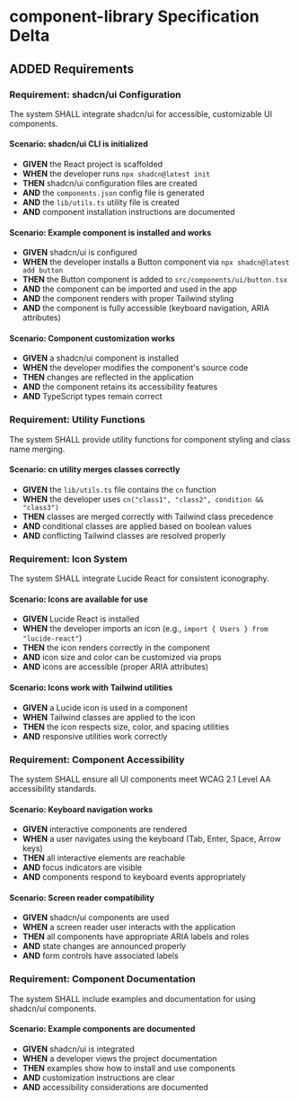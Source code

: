 # component-library Specification Delta

## ADDED Requirements

### Requirement: shadcn/ui Configuration
The system SHALL integrate shadcn/ui for accessible, customizable UI components.

#### Scenario: shadcn/ui CLI is initialized
- **GIVEN** the React project is scaffolded
- **WHEN** the developer runs `npx shadcn@latest init`
- **THEN** shadcn/ui configuration files are created
- **AND** the `components.json` config file is generated
- **AND** the `lib/utils.ts` utility file is created
- **AND** component installation instructions are documented

#### Scenario: Example component is installed and works
- **GIVEN** shadcn/ui is configured
- **WHEN** the developer installs a Button component via `npx shadcn@latest add button`
- **THEN** the Button component is added to `src/components/ui/button.tsx`
- **AND** the component can be imported and used in the app
- **AND** the component renders with proper Tailwind styling
- **AND** the component is fully accessible (keyboard navigation, ARIA attributes)

#### Scenario: Component customization works
- **GIVEN** a shadcn/ui component is installed
- **WHEN** the developer modifies the component's source code
- **THEN** changes are reflected in the application
- **AND** the component retains its accessibility features
- **AND** TypeScript types remain correct

### Requirement: Utility Functions
The system SHALL provide utility functions for component styling and class name merging.

#### Scenario: cn utility merges classes correctly
- **GIVEN** the `lib/utils.ts` file contains the `cn` function
- **WHEN** the developer uses `cn("class1", "class2", condition && "class3")`
- **THEN** classes are merged correctly with Tailwind class precedence
- **AND** conditional classes are applied based on boolean values
- **AND** conflicting Tailwind classes are resolved properly

### Requirement: Icon System
The system SHALL integrate Lucide React for consistent iconography.

#### Scenario: Icons are available for use
- **GIVEN** Lucide React is installed
- **WHEN** the developer imports an icon (e.g., `import { Users } from "lucide-react"`)
- **THEN** the icon renders correctly in the component
- **AND** icon size and color can be customized via props
- **AND** icons are accessible (proper ARIA attributes)

#### Scenario: Icons work with Tailwind utilities
- **GIVEN** a Lucide icon is used in a component
- **WHEN** Tailwind classes are applied to the icon
- **THEN** the icon respects size, color, and spacing utilities
- **AND** responsive utilities work correctly

### Requirement: Component Accessibility
The system SHALL ensure all UI components meet WCAG 2.1 Level AA accessibility standards.

#### Scenario: Keyboard navigation works
- **GIVEN** interactive components are rendered
- **WHEN** a user navigates using the keyboard (Tab, Enter, Space, Arrow keys)
- **THEN** all interactive elements are reachable
- **AND** focus indicators are visible
- **AND** components respond to keyboard events appropriately

#### Scenario: Screen reader compatibility
- **GIVEN** shadcn/ui components are used
- **WHEN** a screen reader user interacts with the application
- **THEN** all components have appropriate ARIA labels and roles
- **AND** state changes are announced properly
- **AND** form controls have associated labels

### Requirement: Component Documentation
The system SHALL include examples and documentation for using shadcn/ui components.

#### Scenario: Example components are documented
- **GIVEN** shadcn/ui is integrated
- **WHEN** a developer views the project documentation
- **THEN** examples show how to install and use components
- **AND** customization instructions are clear
- **AND** accessibility considerations are documented
